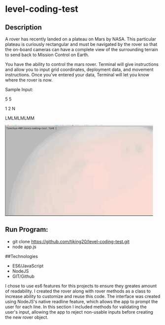 # level-coding-test


## Description
 A rover has recently landed on a plateau on Mars by NASA.  This particular plateau is curiously rectangular and must be navigated by the rover so that the on-board cameras can have a complete view of the surrounding terrain to send back to Mission Control on Earth.

 You have the ability to control the mars rover. Terminal will give instructions and allow you to input grid coordinates, deployment data, and movement instructions. Once you've entered your data, Terminal will let you know where the rover is now. 

 Sample Input:

 5 5

 1 2 N
 
 LMLMLMLMM

!["gif of mars rover app"](rover-test.gif)

## Run Program:

- git clone https://github.com/tjking20/level-coding-test.git
- node app.js 


##Technologies

- ES6/JavaScript
- NodeJS
- GIT/Github

I chose to use es6 features for this projects to ensure they greates amount of readability. I created the rover along with rover methods as a class to increase ability to customize and reuse this code. The interface was created using NodeJS's native readline feature, which allows the app to prompt the user for each line. In this section I included methods for validating the user's input, allowing the app to reject non-usable inputs before creating the new rover object. 